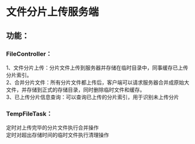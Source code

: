 # 文件分片上传服务端

## 功能：  
### FileController：  
1、文件分片上传：分片文件上传到服务器并存储在临时目录中，同事缓存已上传分片索引。  
2、合并分片文件：所有分片文件都上传后，客户端可以请求服务器合并成原始大文件，并存储到正式的存储目录，同时删除临时文件和缓存。  
3、已上传分片信息查询：可以查询已上传的分片索引，用于识别未上传分片  

### TempFileTask：  
定时对上传完毕的分片文件执行合并操作  
定时对超出存储时间的临时文件执行清理操作  
